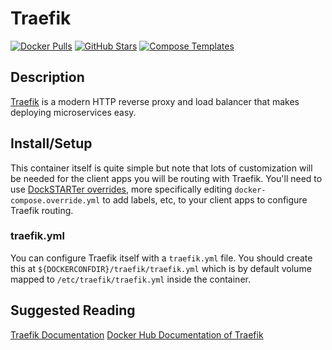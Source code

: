 # Traefik

[![Docker Pulls](https://img.shields.io/docker/pulls/_/traefik?style=flat-square&color=607D8B&label=docker%20pulls&logo=docker)](https://hub.docker.com/_/traefik)
[![GitHub Stars](https://img.shields.io/github/stars/traefik/traefik-library-image?style=flat-square&color=607D8B&label=github%20stars&logo=github)](https://github.com/traefik/traefik-library-image)
[![Compose Templates](https://img.shields.io/static/v1?style=flat-square&color=607D8B&label=compose&message=templates)](https://github.com/GhostWriters/DockSTARTer/tree/master/compose/.apps/traefik)

## Description

[Traefik](https://doc.traefik.io/traefik/) is a modern HTTP reverse proxy and load balancer that makes deploying microservices easy.

## Install/Setup

This container itself is quite simple but note that lots of customization will be needed for the client apps you will be routing with Traefik. You'll need to use [DockSTARTer overrides](https://dockstarter.com/overrides/introduction/), more specifically editing `docker-compose.override.yml` to add labels, etc, to your client apps to configure Traefik routing.

### traefik.yml

You can configure Traefik itself with a `traefik.yml` file. You should create this at `${DOCKERCONFDIR}/traefik/traefik.yml` which is by default volume mapped to `/etc/traefik/traefik.yml` inside the container.

## Suggested Reading

[Traefik Documentation](https://doc.traefik.io/traefik/)
[Docker Hub Documentation of Traefik](https://hub.docker.com/_/traefik)
